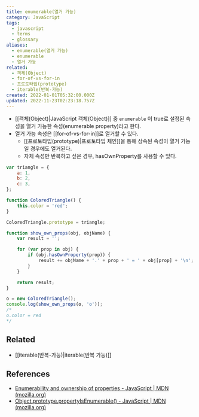 ```yaml
---
title: enumerable(열거 가능)
category: JavaScript
tags:
  - javascript
  - terms
  - glossary
aliases:
  - enumerable(열거 가능)
  - enumerable
  - 열거 가능
related:
  - 객체(Object)
  - for-of-vs-for-in
  - 프로토타입(prototype)
  - iterable(반복-가능)
created: 2022-01-01T05:32:00.000Z
updated: 2022-11-23T02:23:18.757Z
---
```


- [[객체(Object)|JavaScript 객체(Object)]] 중 `enumerable` 이 true로 설정된 속성을 열거 가능한 속성(enumerable property)라고 한다.
- 열거 가능 속성은 [[for-of-vs-for-in]]로 열거할 수 있다.
  - [[프로토타입(prototype)|프로토타입 체인]]을 통해 상속된 속성이 열거 가능일 경우에도 열거된다.
  - 자체 속성만 반복하고 싶은 경우, hasOwnProperty를 사용할 수 있다.

```js
var triangle = {
	a: 1,
	b: 2,
	c: 3,
};

function ColoredTriangle() {
	this.color = 'red';
}

ColoredTriangle.prototype = triangle;

function show_own_props(obj, objName) {
	var result = '';

	for (var prop in obj) {
		if (obj.hasOwnProperty(prop)) {
			result += objName + '.' + prop + ' = ' + obj[prop] + '\n';
		}
	}

	return result;
}

o = new ColoredTriangle();
console.log(show_own_props(o, 'o'));
/*
o.color = red
*/
```

## Related

- [[iterable(반복-가능)|iterable(반복 가능)]]

## References

- [Enumerability and ownership of properties - JavaScript | MDN (mozilla.org)](https://developer.mozilla.org/ko/docs/Web/JavaScript/Enumerability_and_ownership_of_properties)
- [Object.prototype.propertyIsEnumerable() - JavaScript | MDN (mozilla.org)](https://developer.mozilla.org/ko/docs/Web/JavaScript/Reference/Global_Objects/Object/propertyIsEnumerable)
